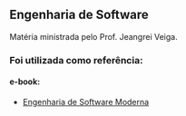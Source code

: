 ## Engenharia de Software

Matéria ministrada pelo Prof. Jeangrei Veiga.

### Foi utilizada como referência:
#### e-book: 
* [Engenharia de Software Moderna](https://engsoftmoderna.info/)


